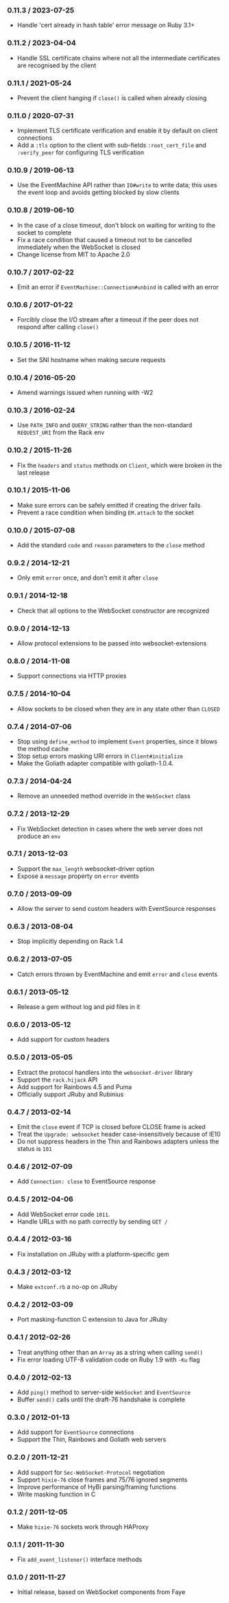 ### 0.11.3 / 2023-07-25

- Handle 'cert already in hash table' error message on Ruby 3.1+

### 0.11.2 / 2023-04-04

- Handle SSL certificate chains where not all the intermediate certificates are
  recognised by the client

### 0.11.1 / 2021-05-24

- Prevent the client hanging if `close()` is called when already closing

### 0.11.0 / 2020-07-31

- Implement TLS certificate verification and enable it by default on client
  connections
- Add a `:tls` option to the client with sub-fields `:root_cert_file` and
  `:verify_peer` for configuring TLS verification

### 0.10.9 / 2019-06-13

- Use the EventMachine API rather than `IO#write` to write data; this uses the
  event loop and avoids getting blocked by slow clients

### 0.10.8 / 2019-06-10

- In the case of a close timeout, don't block on waiting for writing to the
  socket to complete
- Fix a race condition that caused a timeout not to be cancelled immediately
  when the WebSocket is closed
- Change license from MIT to Apache 2.0

### 0.10.7 / 2017-02-22

- Emit an error if `EventMachine::Connection#unbind` is called with an error

### 0.10.6 / 2017-01-22

- Forcibly close the I/O stream after a timeout if the peer does not respond
  after calling `close()`

### 0.10.5 / 2016-11-12

- Set the SNI hostname when making secure requests

### 0.10.4 / 2016-05-20

- Amend warnings issued when running with -W2

### 0.10.3 / 2016-02-24

- Use `PATH_INFO` and `QUERY_STRING` rather than the non-standard `REQUEST_URI`
  from the Rack env

### 0.10.2 / 2015-11-26

- Fix the `headers` and `status` methods on `Client`, which were broken in the
  last release

### 0.10.1 / 2015-11-06

- Make sure errors can be safely emitted if creating the driver fails
- Prevent a race condition when binding `EM.attach` to the socket

### 0.10.0 / 2015-07-08

- Add the standard `code` and `reason` parameters to the `close` method

### 0.9.2 / 2014-12-21

- Only emit `error` once, and don't emit it after `close`

### 0.9.1 / 2014-12-18

- Check that all options to the WebSocket constructor are recognized

### 0.9.0 / 2014-12-13

- Allow protocol extensions to be passed into websocket-extensions

### 0.8.0 / 2014-11-08

- Support connections via HTTP proxies

### 0.7.5 / 2014-10-04

- Allow sockets to be closed when they are in any state other than `CLOSED`

### 0.7.4 / 2014-07-06

- Stop using `define_method` to implement `Event` properties, since it blows the
  method cache
- Stop setup errors masking URI errors in `Client#initialize`
- Make the Goliath adapter compatible with goliath-1.0.4.

### 0.7.3 / 2014-04-24

- Remove an unneeded method override in the `WebSocket` class

### 0.7.2 / 2013-12-29

- Fix WebSocket detection in cases where the web server does not produce an
  `env`

### 0.7.1 / 2013-12-03

- Support the `max_length` websocket-driver option
- Expose a `message` property on `error` events

### 0.7.0 / 2013-09-09

- Allow the server to send custom headers with EventSource responses

### 0.6.3 / 2013-08-04

- Stop implicitly depending on Rack 1.4

### 0.6.2 / 2013-07-05

- Catch errors thrown by EventMachine and emit `error` and `close` events

### 0.6.1 / 2013-05-12

- Release a gem without log and pid files in it

### 0.6.0 / 2013-05-12

- Add support for custom headers

### 0.5.0 / 2013-05-05

- Extract the protocol handlers into the `websocket-driver` library
- Support the `rack.hijack` API
- Add support for Rainbows 4.5 and Puma
- Officially support JRuby and Rubinius

### 0.4.7 / 2013-02-14

- Emit the `close` event if TCP is closed before CLOSE frame is acked
- Treat the `Upgrade: websocket` header case-insensitively because of IE10
- Do not suppress headers in the Thin and Rainbows adapters unless the status is
  `101`

### 0.4.6 / 2012-07-09

- Add `Connection: close` to EventSource response

### 0.4.5 / 2012-04-06

- Add WebSocket error code `1011`.
- Handle URLs with no path correctly by sending `GET /`

### 0.4.4 / 2012-03-16

- Fix installation on JRuby with a platform-specific gem

### 0.4.3 / 2012-03-12

- Make `extconf.rb` a no-op on JRuby

### 0.4.2 / 2012-03-09

- Port masking-function C extension to Java for JRuby

### 0.4.1 / 2012-02-26

- Treat anything other than an `Array` as a string when calling `send()`
- Fix error loading UTF-8 validation code on Ruby 1.9 with `-Ku` flag

### 0.4.0 / 2012-02-13

- Add `ping()` method to server-side `WebSocket` and `EventSource`
- Buffer `send()` calls until the draft-76 handshake is complete

### 0.3.0 / 2012-01-13

- Add support for `EventSource` connections
- Support the Thin, Rainbows and Goliath web servers

### 0.2.0 / 2011-12-21

- Add support for `Sec-WebSocket-Protocol` negotiation
- Support `hixie-76` close frames and 75/76 ignored segments
- Improve performance of HyBi parsing/framing functions
- Write masking function in C

### 0.1.2 / 2011-12-05

- Make `hixie-76` sockets work through HAProxy

### 0.1.1 / 2011-11-30

- Fix `add_event_listener()` interface methods

### 0.1.0 / 2011-11-27

- Initial release, based on WebSocket components from Faye
